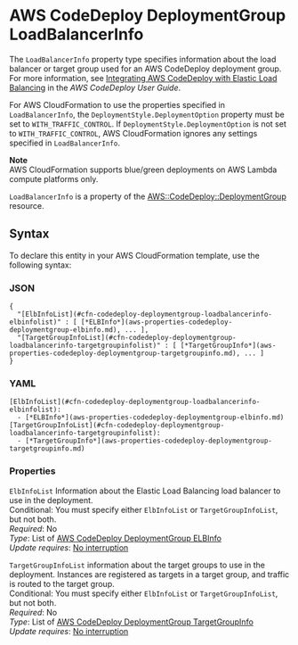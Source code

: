 # AWS CodeDeploy DeploymentGroup LoadBalancerInfo<a name="aws-properties-codedeploy-deploymentgroup-loadbalancerinfo"></a>

The `LoadBalancerInfo` property type specifies information about the load balancer or target group used for an AWS CodeDeploy deployment group\. For more information, see [ Integrating AWS CodeDeploy with Elastic Load Balancing](https://docs.aws.amazon.com/codedeploy/latest/userguide/integrations-aws-elastic-load-balancing.html) in the *AWS CodeDeploy User Guide*\.

For AWS CloudFormation to use the properties specified in `LoadBalancerInfo`, the `DeploymentStyle.DeploymentOption` property must be set to `WITH_TRAFFIC_CONTROL`\. If `DeploymentStyle.DeploymentOption` is not set to `WITH_TRAFFIC_CONTROL`, AWS CloudFormation ignores any settings specified in `LoadBalancerInfo`\.

**Note**  
AWS CloudFormation supports blue/green deployments on AWS Lambda compute platforms only\.

 `LoadBalancerInfo` is a property of the [AWS::CodeDeploy::DeploymentGroup](aws-resource-codedeploy-deploymentgroup.md) resource\. 

## Syntax<a name="aws-properties-codedeploy-deploymentgroup-loadbalancerinfo-syntax"></a>

To declare this entity in your AWS CloudFormation template, use the following syntax:

### JSON<a name="aws-properties-codedeploy-deploymentgroup-loadbalancerinfo-syntax.json"></a>

```
{
  "[ElbInfoList](#cfn-codedeploy-deploymentgroup-loadbalancerinfo-elbinfolist)" : [ [*ELBInfo*](aws-properties-codedeploy-deploymentgroup-elbinfo.md), ... ],
  "[TargetGroupInfoList](#cfn-codedeploy-deploymentgroup-loadbalancerinfo-targetgroupinfolist)" : [ [*TargetGroupInfo*](aws-properties-codedeploy-deploymentgroup-targetgroupinfo.md), ... ]
}
```

### YAML<a name="aws-properties-codedeploy-deploymentgroup-loadbalancerinfo-syntax.yaml"></a>

```
[ElbInfoList](#cfn-codedeploy-deploymentgroup-loadbalancerinfo-elbinfolist): 
  - [*ELBInfo*](aws-properties-codedeploy-deploymentgroup-elbinfo.md)
[TargetGroupInfoList](#cfn-codedeploy-deploymentgroup-loadbalancerinfo-targetgroupinfolist): 
  - [*TargetGroupInfo*](aws-properties-codedeploy-deploymentgroup-targetgroupinfo.md)
```

### Properties<a name="aws-properties-codedeploy-deploymentgroup-loadbalancerinfo-properties"></a>

`ElbInfoList`  <a name="cfn-codedeploy-deploymentgroup-loadbalancerinfo-elbinfolist"></a>
Information about the Elastic Load Balancing load balancer to use in the deployment\.  
Conditional: You must specify either `ElbInfoList` or `TargetGroupInfoList`, but not both\.  
 *Required*: No  
 *Type*: List of [AWS CodeDeploy DeploymentGroup ELBInfo](aws-properties-codedeploy-deploymentgroup-elbinfo.md)  
 *Update requires*: [No interruption](using-cfn-updating-stacks-update-behaviors.md#update-no-interrupt) 

`TargetGroupInfoList`  <a name="cfn-codedeploy-deploymentgroup-loadbalancerinfo-targetgroupinfolist"></a>
information about the target groups to use in the deployment\. Instances are registered as targets in a target group, and traffic is routed to the target group\.   
Conditional: You must specify either `ElbInfoList` or `TargetGroupInfoList`, but not both\.  
 *Required*: No  
 *Type*: List of [AWS CodeDeploy DeploymentGroup TargetGroupInfo](aws-properties-codedeploy-deploymentgroup-targetgroupinfo.md)  
 *Update requires*: [No interruption](using-cfn-updating-stacks-update-behaviors.md#update-no-interrupt) 